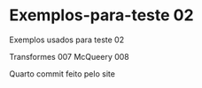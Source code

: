 # Exemplos-para-teste 02
Exemplos usados para teste 02

Transformes 007
McQueery 008


Quarto commit feito pelo site
